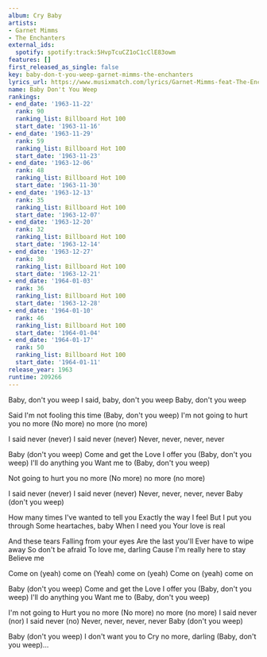 ```yaml
---
album: Cry Baby
artists:
- Garnet Mimms
- The Enchanters
external_ids:
  spotify: spotify:track:5HvpTcuCZ1oC1cClE83owm
features: []
first_released_as_single: false
key: baby-don-t-you-weep-garnet-mimms-the-enchanters
lyrics_url: https://www.musixmatch.com/lyrics/Garnet-Mimms-feat-The-Enchanters/Baby-Don-t-You-Weep
name: Baby Don't You Weep
rankings:
- end_date: '1963-11-22'
  rank: 90
  ranking_list: Billboard Hot 100
  start_date: '1963-11-16'
- end_date: '1963-11-29'
  rank: 59
  ranking_list: Billboard Hot 100
  start_date: '1963-11-23'
- end_date: '1963-12-06'
  rank: 48
  ranking_list: Billboard Hot 100
  start_date: '1963-11-30'
- end_date: '1963-12-13'
  rank: 35
  ranking_list: Billboard Hot 100
  start_date: '1963-12-07'
- end_date: '1963-12-20'
  rank: 32
  ranking_list: Billboard Hot 100
  start_date: '1963-12-14'
- end_date: '1963-12-27'
  rank: 30
  ranking_list: Billboard Hot 100
  start_date: '1963-12-21'
- end_date: '1964-01-03'
  rank: 36
  ranking_list: Billboard Hot 100
  start_date: '1963-12-28'
- end_date: '1964-01-10'
  rank: 46
  ranking_list: Billboard Hot 100
  start_date: '1964-01-04'
- end_date: '1964-01-17'
  rank: 50
  ranking_list: Billboard Hot 100
  start_date: '1964-01-11'
release_year: 1963
runtime: 209266
---
```

Baby, don't you weep
I said, baby, don't you weep
Baby, don't you weep

Said I'm not fooling this time
(Baby, don't you weep)
I'm not going to hurt you no more
(No more) no more (no more)

I said never (never)
I said never (never)
Never, never, never, never

Baby (don't you weep)
Come and get the
Love I offer you
(Baby, don't you weep)
I'll do anything you
Want me to
(Baby, don't you weep)

Not going to hurt you no more
(No more) no more (no more)

I said never (never)
I said never (never)
Never, never, never, never
Baby (don't you weep)

How many times
I've wanted to tell you
Exactly the way I feel
But I put you through
Some heartaches, baby
When I need you
Your love is real

And these tears
Falling from your eyes
Are the last you'll
Ever have to wipe away
So don't be afraid
To love me, darling
Cause I'm really here to stay
Believe me

Come on (yeah) come on
(Yeah) come on (yeah)
Come on (yeah) come on

Baby (don't you weep)
Come and get the
Love I offer you
(Baby, don't you weep)
I'll do anything you
Want me to
(Baby, don't you weep)

I'm not going to
Hurt you no more
(No more) no more (no more)
I said never (nor)
I said never (no)
Never, never, never, never
Baby (don't you weep)

Baby (don't you weep)
I don't want you to
Cry no more, darling
(Baby, don't you weep)...
